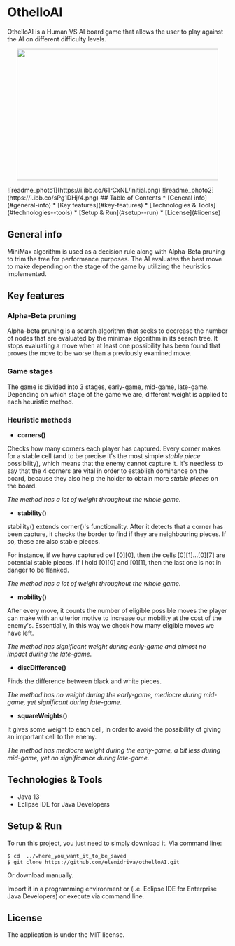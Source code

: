 # OthelloAI
OthelloAI is a Human VS AI board game that allows the user to play against the AI on different difficulty levels.
<p align="center">
  <img width="460" height="300" src="http://www.fillmurray.com/460/300">
</p>
![readme_photo1](https://i.ibb.co/61rCxNL/initial.png)
![readme_photo2](https://i.ibb.co/sPg1DHj/4.png)
## Table of Contents
* [General info](#general-info)
* [Key features](#key-features)
* [Technologies & Tools](#technologies--tools)
* [Setup & Run](#setup--run)
* [License](#license)

## General info
MiniMax algorithm is used as a decision rule along with Alpha-Beta pruning to trim the tree for performance purposes.
The AI evaluates the best move to make depending on the stage of the game by utilizing
the heuristics implemented.

## Key features
### Alpha-Beta pruning
Alpha–beta pruning is a search algorithm that seeks to decrease the number of nodes that are evaluated by the minimax algorithm in its search tree.
It stops evaluating a move when at least one possibility has been found that proves the move to be worse than a previously examined move.

### Game stages
The game is divided into 3 stages, early-game, mid-game, late-game. Depending on which stage of the game we are, different weight is applied to each heuristic method.

### Heuristic methods
* **corners()**

Checks how many corners each player has captured. Every corner makes for a stable cell (and to be precise it's the most simple *stable piece* possibility), which means that the enemy cannot capture it. It's needless to say that the 4 corners are vital in order to establish dominance on the board, because they also help the holder to obtain more *stable pieces* on the board.

*The method has a lot of weight throughout the whole game.*

* **stability()**

stability() extends corner()'s functionality. After it detects that a corner has been capture, it checks the border to find if they are neighbouring pieces. If so, these are also stable pieces.

For instance, if we have captured cell [0][0], then the cells [0][1]...[0][7] are potential stable pieces.
If I hold [0][0] and [0][1], then the last one is not in danger to be flanked.

*The method has a lot of weight throughout the whole game.*

* **mobility()**

After every move, it counts the number of eligible possible moves the player can make with an ulterior motive to increase our mobility at the cost of the enemy's. Essentially, in this way we check how many eligible moves we have left.

*The method has significant weight during early-game and almost no impact during the late-game.*

* **discDifference()**

Finds the difference between black and white pieces.

*The method has no weight during the early-game, mediocre during mid-game, yet significant during late-game.*

* **squareWeights()**

It gives some weight to each cell, in order to avoid the possibility of giving an important cell to the enemy.

*The method has mediocre weight during the early-game, a bit less during mid-game, yet no significance during late-game.*

## Technologies & Tools
* Java 13
* Eclipse IDE for Java Developers

## Setup & Run
To run this project, you just need to simply download it.
Via command line:
```
$ cd  ../where_you_want_it_to_be_saved
$ git clone https://github.com/elenidriva/othelloAI.git
```
Or download manually.

 Import it in a programming environment or (i.e. Eclipse IDE for Enterprise Java Developers) or execute via command line.

## License
The application is under the MIT license.
